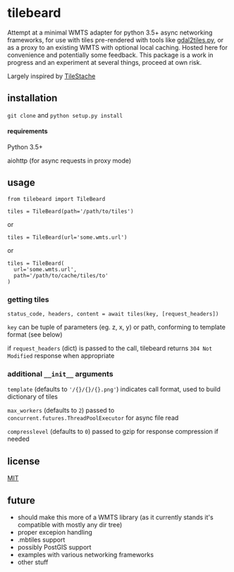 # tilebeard

Attempt at a minimal WMTS adapter for python 3.5+ async networking frameworks, for use with tiles pre-rendered with tools like [gdal2tiles.py](http://www.gdal.org/gdal2tiles.html), or as a proxy to an existing WMTS with optional local caching. Hosted here for convenience and potentially some feedback. This package is a work in progress and an experiment at several things, proceed at own risk.

Largely inspired by [TileStache](https://github.com/TileStache/TileStache)

## installation

`git clone` and `python setup.py install`

#### requirements

Python 3.5+

aiohttp (for async requests in proxy mode)

## usage

```
from tilebeard import TileBeard

tiles = TileBeard(path='/path/to/tiles')
```
or
```
tiles = TileBeard(url='some.wmts.url')
```
or
```
tiles = TileBeard(
  url='some.wmts.url',
  path='/path/to/cache/tiles/to'
)
```

### getting tiles
```
status_code, headers, content = await tiles(key, [request_headers])
```
`key` can be tuple of parameters (eg. z, x, y) or path, conforming to template format (see below)

if `request_headers` (dict) is passed to the call, tilebeard returns `304 Not Modified` response when appropriate

### additional `__init__` arguments
`template` (defaults to `'/{}/{}/{}.png'`) indicates call format, used to build dictionary of tiles

`max_workers` (defaults to `2`) passed to `concurrent.futures.ThreadPoolExecutor` for async file read

`compresslevel` (defaults to `0`) passed to gzip for response compression if needed

## license

[MIT](https://opensource.org/licenses/MIT)

## future

* should make this more of a WMTS library (as it currently stands it's compatible with mostly any dir tree)
* proper excepion handling
* .mbtiles support
* possibly PostGIS support
* examples with various networking frameworks
* other stuff
